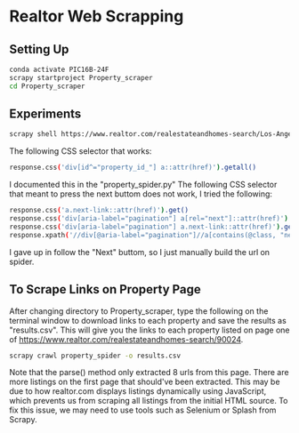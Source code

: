 # Realtor Web Scrapping
## Setting Up
```bash
conda activate PIC16B-24F
scrapy startproject Property_scraper
cd Property_scraper
```
## Experiments
```bash
scrapy shell https://www.realtor.com/realestateandhomes-search/Los-Angeles_CA
```
The following CSS selector that works:
```bash
response.css('div[id^="property_id_"] a::attr(href)').getall()
```
I documented this in the "property_spider.py"
The following CSS selector that meant to press the next buttom does not work,
I tried the following:
```bash
response.css('a.next-link::attr(href)').get()
response.css('div[aria-label="pagination"] a[rel="next"]::attr(href)').get()
response.css('div[aria-label="pagination"] a.next-link::attr(href)').get()
response.xpath('//div[@aria-label="pagination"]//a[contains(@class, "next-link")]/@href').get()
```
I gave up in follow the "Next" buttom, so I just manually build the url on spider.

## To Scrape Links on Property Page
After changing directory to Property_scraper, type the following on the terminal window to download links to each property and save the results as "results.csv". This will give you the links to each property listed on page one of https://www.realtor.com/realestateandhomes-search/90024.  
```bash
scrapy crawl property_spider -o results.csv
```
Note that the parse() method only extracted 8 urls from this page. There are more listings on the first page that should've been extracted. This may be due to how realtor.com displays listings dynamically using JavaScript, which prevents us from scraping all listings from the initial HTML source. To fix this issue, we may need to use tools such as Selenium or Splash from Scrapy. 
